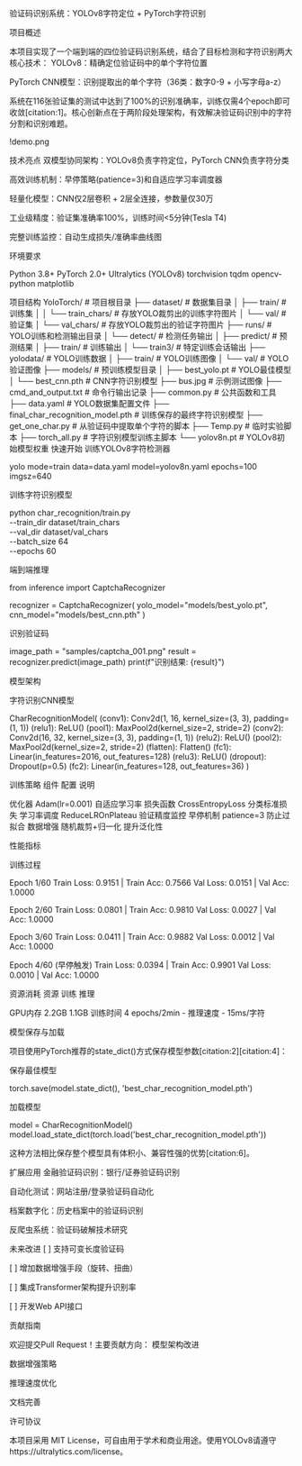 验证码识别系统：YOLOv8字符定位 + PyTorch字符识别

项目概述

本项目实现了一个端到端的四位验证码识别系统，结合了目标检测和字符识别两大核心技术：
YOLOv8：精确定位验证码中的单个字符位置

PyTorch CNN模型：识别提取出的单个字符（36类：数字0-9 + 小写字母a-z）

系统在116张验证集的测试中达到了100%的识别准确率，训练仅需4个epoch即可收敛[citation:1]。核心创新点在于两阶段处理架构，有效解决验证码识别中的字符分割和识别难题。

!demo.png

技术亮点
双模型协同架构：YOLOv8负责字符定位，PyTorch CNN负责字符分类

高效训练机制：早停策略(patience=3)和自适应学习率调度器

轻量化模型：CNN仅2层卷积 + 2层全连接，参数量仅30万

工业级精度：验证集准确率100%，训练时间<5分钟(Tesla T4)

完整训练监控：自动生成损失/准确率曲线图

环境要求

Python 3.8+
PyTorch 2.0+
Ultralytics (YOLOv8)
torchvision
tqdm
opencv-python
matplotlib

项目结构
YoloTorch/                           # 项目根目录
├── dataset/                         # 数据集目录
│   ├── train/                       # 训练集
│   │   └── train_chars/             # 存放YOLO裁剪出的训练字符图片
│   └── val/                         # 验证集
│       └── val_chars/               # 存放YOLO裁剪出的验证字符图片
├── runs/                            # YOLO训练和检测输出目录
│   └── detect/                      # 检测任务输出
│       ├── predict/                 # 预测结果
│       ├── train/                   # 训练输出
│       └── train3/                  # 特定训练会话输出
├── yolodata/                        # YOLO训练数据
│   ├── train/                       # YOLO训练图像
│   └── val/                         # YOLO验证图像
├── models/                          # 预训练模型目录
│   ├── best_yolo.pt                 # YOLO最佳模型
│   └── best_cnn.pth                 # CNN字符识别模型
├── bus.jpg                          # 示例测试图像
├── cmd_and_output.txt               # 命令行输出记录
├── common.py                        # 公共函数和工具
├── data.yaml                        # YOLO数据集配置文件
├── final_char_recognition_model.pth # 训练保存的最终字符识别模型
├── get_one_char.py                  # 从验证码中提取单个字符的脚本
├── Temp.py                          # 临时实验脚本
├── torch_all.py                     # 字符识别模型训练主脚本
└── yolov8n.pt                       # YOLOv8初始模型权重
快速开始
训练YOLOv8字符检测器

yolo mode=train data=data.yaml model=yolov8n.yaml epochs=100 imgsz=640

训练字符识别模型

python char_recognition/train.py \
  --train_dir dataset/train_chars \
  --val_dir dataset/val_chars \
  --batch_size 64 \
  --epochs 60

端到端推理

from inference import CaptchaRecognizer

recognizer = CaptchaRecognizer(
    yolo_model="models/best_yolo.pt",
    cnn_model="models/best_cnn.pth"
)

识别验证码

image_path = "samples/captcha_001.png"
result = recognizer.predict(image_path)
print(f"识别结果: {result}")

模型架构

字符识别CNN模型

CharRecognitionModel(
  (conv1): Conv2d(1, 16, kernel_size=(3, 3), padding=(1, 1))
  (relu1): ReLU()
  (pool1): MaxPool2d(kernel_size=2, stride=2)
  (conv2): Conv2d(16, 32, kernel_size=(3, 3), padding=(1, 1))
  (relu2): ReLU()
  (pool2): MaxPool2d(kernel_size=2, stride=2)
  (flatten): Flatten()
  (fc1): Linear(in_features=2016, out_features=128)
  (relu3): ReLU()
  (dropout): Dropout(p=0.5)
  (fc2): Linear(in_features=128, out_features=36)
)

训练策略
组件 配置 说明

优化器 Adam(lr=0.001) 自适应学习率
损失函数 CrossEntropyLoss 分类标准损失
学习率调度 ReduceLROnPlateau 验证精度监控
早停机制 patience=3 防止过拟合
数据增强 随机裁剪+归一化 提升泛化性

性能指标

训练过程

Epoch 1/60
Train Loss: 0.9151 | Train Acc: 0.7566
Val Loss: 0.0151 | Val Acc: 1.0000

Epoch 2/60
Train Loss: 0.0801 | Train Acc: 0.9810
Val Loss: 0.0027 | Val Acc: 1.0000

Epoch 3/60
Train Loss: 0.0411 | Train Acc: 0.9882
Val Loss: 0.0012 | Val Acc: 1.0000

Epoch 4/60 (早停触发)
Train Loss: 0.0394 | Train Acc: 0.9901
Val Loss: 0.0010 | Val Acc: 1.0000

资源消耗
资源 训练 推理

GPU内存 2.2GB 1.1GB
训练时间 4 epochs/2min -
推理速度 - 15ms/字符

模型保存与加载

项目使用PyTorch推荐的state_dict()方式保存模型参数[citation:2][citation:4]：

保存最佳模型

torch.save(model.state_dict(), 'best_char_recognition_model.pth')

加载模型

model = CharRecognitionModel()
model.load_state_dict(torch.load('best_char_recognition_model.pth'))

这种方法相比保存整个模型具有体积小、兼容性强的优势[citation:6]。

扩展应用
金融验证码识别：银行/证券验证码识别

自动化测试：网站注册/登录验证码自动化

档案数字化：历史档案中的验证码识别

反爬虫系统：验证码破解技术研究

未来改进
[ ] 支持可变长度验证码

[ ] 增加数据增强手段（旋转、扭曲）

[ ] 集成Transformer架构提升识别率

[ ] 开发Web API接口

贡献指南

欢迎提交Pull Request！主要贡献方向：
模型架构改进

数据增强策略

推理速度优化

文档完善

许可协议

本项目采用 MIT License，可自由用于学术和商业用途。使用YOLOv8请遵守https://ultralytics.com/license。
